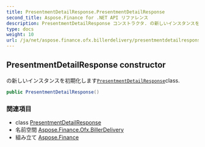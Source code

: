 ```yaml
---
title: PresentmentDetailResponse.PresentmentDetailResponse
second_title: Aspose.Finance for .NET API リファレンス
description: PresentmentDetailResponse コンストラクタ. の新しいインスタンスを初期化しますPresentmentDetailResponseclass.
type: docs
weight: 10
url: /ja/net/aspose.finance.ofx.billerdelivery/presentmentdetailresponse/presentmentdetailresponse/
---
```

## PresentmentDetailResponse constructor

の新しいインスタンスを初期化します[`PresentmentDetailResponse`](../)class.

```csharp
public PresentmentDetailResponse()
```

### 関連項目

* class [PresentmentDetailResponse](../)
* 名前空間 [Aspose.Finance.Ofx.BillerDelivery](../../presentmentdetailresponse/)
* 組み立て [Aspose.Finance](../../../)


